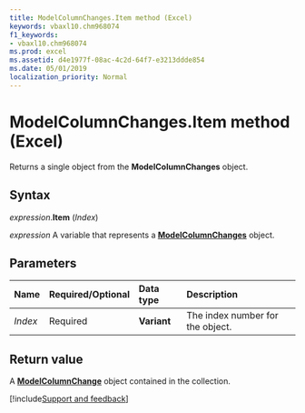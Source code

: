 ```yaml
---
title: ModelColumnChanges.Item method (Excel)
keywords: vbaxl10.chm968074
f1_keywords:
- vbaxl10.chm968074
ms.prod: excel
ms.assetid: d4e1977f-08ac-4c2d-64f7-e3213ddde854
ms.date: 05/01/2019
localization_priority: Normal
---
```



# ModelColumnChanges.Item method (Excel)

Returns a single object from the **ModelColumnChanges** object.


## Syntax

_expression_.**Item** (_Index_)

_expression_ A variable that represents a **[ModelColumnChanges](Excel.modelcolumnchanges.md)** object.


## Parameters

|Name|Required/Optional|Data type|Description|
|:-----|:-----|:-----|:-----|
| _Index_|Required|**Variant**|The index number for the object.|

## Return value

A **[ModelColumnChange](Excel.modelcolumnchange.md)** object contained in the collection.



[!include[Support and feedback](~/includes/feedback-boilerplate.md)]